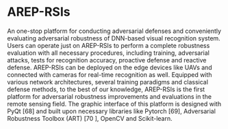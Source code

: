 # AREP-RSIs
An one-stop platform for conducting adversarial defenses and conveniently evaluating adversarial robustness of DNN-based visual recognition system.
Users can operate just on AREP-RSIs to perform a complete robustness evaluation with all necessary procedures, including training, adversarial attacks, tests for recognition accuracy, proactive defense and reactive defense. AREP-RSIs can be deployed on the edge devices like UAVs and connected with cameras for real-time recognition as well. Equipped with various network architectures, several training paradigms and classical defense methods, to the best of our knowledge, AREP-RSIs is the first platform for adversarial robustness improvements and evaluations in the remote sensing field. 
The graphic interface of this platform is designed with PyQt [68] and built upon necessary libraries like Pytorch [69], Adversarial Robustness Toolbox (ART) [70 ], OpenCV  and Scikit-learn.
